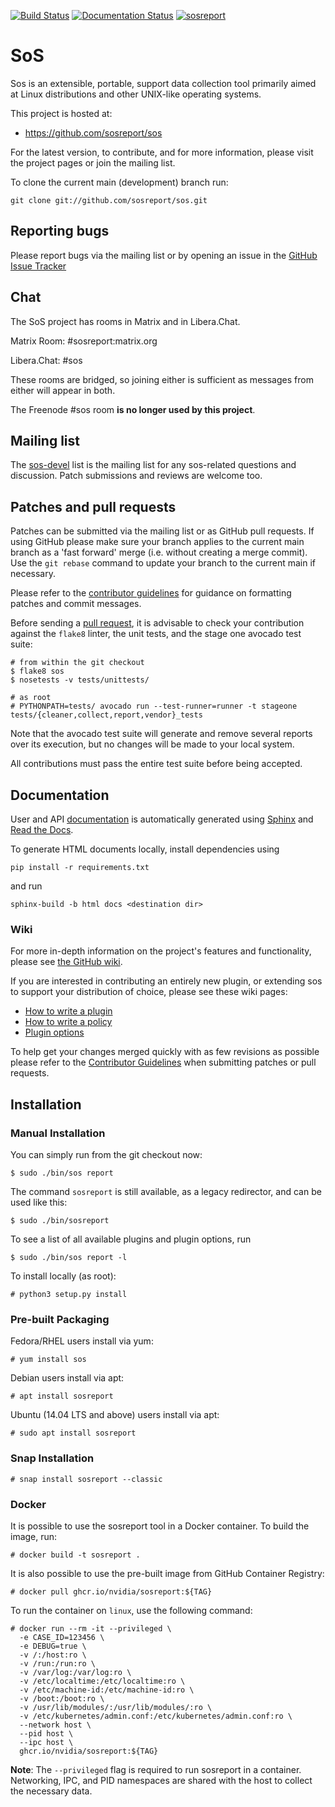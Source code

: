 [![Build Status](https://api.cirrus-ci.com/github/sosreport/sos.svg?branch=main)](https://cirrus-ci.com/github/sosreport/sos) [![Documentation Status](https://readthedocs.org/projects/sos/badge/?version=main)](https://sos.readthedocs.io/en/main/?badge=main) [![sosreport](https://snapcraft.io/sosreport/badge.svg)](https://snapcraft.io/sosreport)


# SoS

Sos is an extensible, portable, support data collection tool primarily
aimed at Linux distributions and other UNIX-like operating systems.

This project is hosted at:

  * https://github.com/sosreport/sos

For the latest version, to contribute, and for more information, please visit
the project pages or join the mailing list.

To clone the current main (development) branch run:

```
git clone git://github.com/sosreport/sos.git
```

## Reporting bugs

Please report bugs via the mailing list or by opening an issue in the [GitHub
Issue Tracker][5]

## Chat

The SoS project has rooms in Matrix and in Libera.Chat.

Matrix Room: #sosreport:matrix.org

Libera.Chat: #sos

These rooms are bridged, so joining either is sufficient as messages from either will
appear in both.

The Freenode #sos room **is no longer used by this project**.

## Mailing list

The [sos-devel][4] list is the mailing list for any sos-related questions and
discussion. Patch submissions and reviews are welcome too.

## Patches and pull requests

Patches can be submitted via the mailing list or as GitHub pull requests. If
using GitHub please make sure your branch applies to the current main branch as a
'fast forward' merge (i.e. without creating a merge commit). Use the `git
rebase` command to update your branch to the current main if necessary.

Please refer to the [contributor guidelines][0] for guidance on formatting
patches and commit messages.

Before sending a [pull request][0], it is advisable to check your contribution
against the `flake8` linter, the unit tests, and the stage one avocado test suite:

```
# from within the git checkout
$ flake8 sos
$ nosetests -v tests/unittests/

# as root
# PYTHONPATH=tests/ avocado run --test-runner=runner -t stageone tests/{cleaner,collect,report,vendor}_tests
```

Note that the avocado test suite will generate and remove several reports over its
execution, but no changes will be made to your local system.

All contributions must pass the entire test suite before being accepted.

## Documentation

User and API [documentation][6] is automatically generated using [Sphinx][7]
and [Read the Docs][8].

To generate HTML documents locally, install dependencies using

```
pip install -r requirements.txt
```

and run

```
sphinx-build -b html docs <destination dir> 
```


### Wiki

For more in-depth information on the project's features and functionality, please
see [the GitHub wiki][9].

If you are interested in contributing an entirely new plugin, or extending sos to
support your distribution of choice, please see these wiki pages:

* [How to write a plugin][1]
* [How to write a policy][2]
* [Plugin options][3]

To help get your changes merged quickly with as few revisions as possible
please refer to the [Contributor Guidelines][0] when submitting patches or
pull requests.

## Installation

### Manual Installation

You can simply run from the git checkout now:
```
$ sudo ./bin/sos report 
```
The command `sosreport` is still available, as a legacy redirector,
and can be used like this:
```
$ sudo ./bin/sosreport 
```

To see a list of all available plugins and plugin options, run
```
$ sudo ./bin/sos report -l
```


To install locally (as root):
```
# python3 setup.py install
```


### Pre-built Packaging

Fedora/RHEL users install via yum:

```
# yum install sos
```

Debian users install via apt:

```
# apt install sosreport
```


Ubuntu (14.04 LTS and above) users install via apt:

```
# sudo apt install sosreport
```

### Snap Installation

```
# snap install sosreport --classic
```

 [0]: https://github.com/sosreport/sos/wiki/Contribution-Guidelines
 [1]: https://github.com/sosreport/sos/wiki/How-to-Write-a-Plugin
 [2]: https://github.com/sosreport/sos/wiki/How-to-Write-a-Policy
 [3]: https://github.com/sosreport/sos/wiki/Plugin-options
 [4]: https://www.redhat.com/mailman/listinfo/sos-devel
 [5]: https://github.com/sosreport/sos/issues?state=open
 [6]: https://sos.readthedocs.org/
 [7]: https://www.sphinx-doc.org/
 [8]: https://www.readthedocs.org/
 [9]: https://github.com/sosreport/sos/wiki

 ### Docker

 It is possible to use the sosreport tool in a Docker container. To build the image,
 run:

 ```
 # docker build -t sosreport .
 ```

 It is also possible to use the pre-built image from GitHub Container Registry:

 ```
 # docker pull ghcr.io/nvidia/sosreport:${TAG}
```

To run the container on `linux`, use the following command:

```
# docker run --rm -it --privileged \
  -e CASE_ID=123456 \
  -e DEBUG=true \
  -v /:/host:ro \
  -v /run:/run:ro \
  -v /var/log:/var/log:ro \
  -v /etc/localtime:/etc/localtime:ro \
  -v /etc/machine-id:/etc/machine-id:ro \
  -v /boot:/boot:ro \
  -v /usr/lib/modules/:/usr/lib/modules/:ro \
  -v /etc/kubernetes/admin.conf:/etc/kubernetes/admin.conf:ro \
  --network host \
  --pid host \
  --ipc host \
  ghcr.io/nvidia/sosreport:${TAG} 
```

**Note**: The `--privileged` flag is required to run sosreport in a container.
Networking, IPC, and PID namespaces are shared with the host to collect the necessary data.
